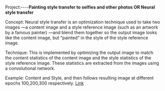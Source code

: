 Project:----****Painting style transfer to selfies and other photos OR Neural style transfer****

Concept:
Neural style transfer is an optimization technique used to take two images
—a content image and a style reference image (such as an artwork by a famous painter)
—and blend them together so the output image looks like the content image, but “painted” in the style of the style reference image.

Technique:
This is implemented by optimizing the output image to match the content statistics of the content image and 
the style statistics of the style reference image. These statistics are extracted from the images using a convolutional network.

Example:
Content and Style, and then follows resulting image at different epochs 100,200,300 respectively.
<a href="https://lh4.googleusercontent.com/np8EZnEOc4OSlaIa1yN-BlM-mfkIyvC7jueyrQxh4adSaw41yA5hMXKsGwcNLAok0xHB8Kip7MOxkPK4V1BtQW2s5wJXieSF5UQ2Cjp3LXDJejNKlvY=w1280">Link</a>
